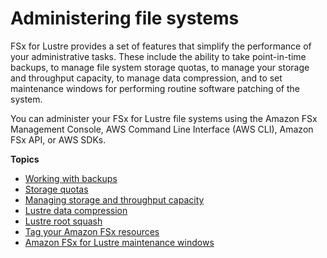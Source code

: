 # Administering file systems<a name="administer-lustre-file-systems"></a>

FSx for Lustre provides a set of features that simplify the performance of your administrative tasks\. These include the ability to take point\-in\-time backups, to manage file system storage quotas, to manage your storage and throughput capacity, to manage data compression, and to set maintenance windows for performing routine software patching of the system\.

You can administer your FSx for Lustre file systems using the Amazon FSx Management Console, AWS Command Line Interface \(AWS CLI\), Amazon FSx API, or AWS SDKs\.

**Topics**
+ [Working with backups](using-backups-fsx.md)
+ [Storage quotas](lustre-quotas.md)
+ [Managing storage and throughput capacity](managing-storage-capacity.md)
+ [Lustre data compression](data-compression.md)
+ [Lustre root squash](root-squash.md)
+ [Tag your Amazon FSx resources](tag-resources.md)
+ [Amazon FSx for Lustre maintenance windows](maintenance-windows.md)